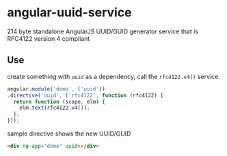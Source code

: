 angular-uuid-service
====================

214 byte standalone AngularJS UUID/GUID generator service that is RFC4122 version 4 compliant

## Use
create something with `uuid` as a dependency, call the `rfc4122.v4()` service.

```javascript
angular.module('demo', ['uuid'])
.directive('uuid', ['rfc4122', function (rfc4122) {
  return function (scope, elm) {
    elm.text(rfc4122.v4());
  };
}]);
```
sample directive shows the new UUID/GUID

```html
<div ng-app="demo" uuid></div>
```
